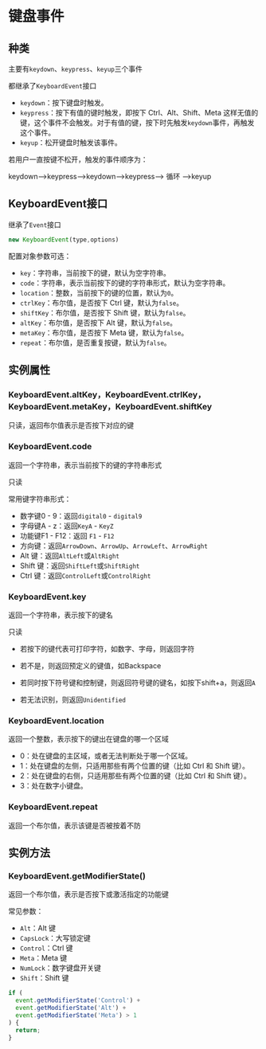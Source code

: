 # 键盘事件

## 种类

主要有`keydown`、`keypress`、`keyup`三个事件

都继承了`KeyboardEvent`接口



- `keydown`：按下键盘时触发。
- `keypress`：按下有值的键时触发，即按下 Ctrl、Alt、Shift、Meta 这样无值的键，这个事件不会触发。对于有值的键，按下时先触发`keydown`事件，再触发这个事件。
- `keyup`：松开键盘时触发该事件。

若用户一直按键不松开，触发的事件顺序为：

keydown-->keypress-->keydown-->keypress-->  循环 -->keyup

## KeyboardEvent接口

继承了`Event`接口

```javascript
new KeyboardEvent(type,options)
```

配置对象参数可选：

- `key`：字符串，当前按下的键，默认为空字符串。
- `code`：字符串，表示当前按下的键的字符串形式，默认为空字符串。
- `location`：整数，当前按下的键的位置，默认为`0`。
- `ctrlKey`：布尔值，是否按下 Ctrl 键，默认为`false`。
- `shiftKey`：布尔值，是否按下 Shift 键，默认为`false`。
- `altKey`：布尔值，是否按下 Alt 键，默认为`false`。
- `metaKey`：布尔值，是否按下 Meta 键，默认为`false`。
- `repeat`：布尔值，是否重复按键，默认为`false`。

## 实例属性

### KeyboardEvent.altKey，KeyboardEvent.ctrlKey，KeyboardEvent.metaKey，KeyboardEvent.shiftKey

只读，返回布尔值表示是否按下对应的键

### KeyboardEvent.code

返回一个字符串，表示当前按下的键的字符串形式

只读

常用键字符串形式：

- 数字键0 - 9：返回`digital0` - `digital9`
- 字母键A - z：返回`KeyA` - `KeyZ`
- 功能键F1 - F12：返回 `F1` - `F12`
- 方向键：返回`ArrowDown`、`ArrowUp`、`ArrowLeft`、`ArrowRight`
- Alt 键：返回`AltLeft`或`AltRight`
- Shift 键：返回`ShiftLeft`或`ShiftRight`
- Ctrl 键：返回`ControlLeft`或`ControlRight`

### KeyboardEvent.key

返回一个字符串，表示按下的键名

只读

+ 若按下的键代表可打印字符，如数字、字母，则返回字符
+ 若不是，则返回预定义的键值，如Backspace

+ 若同时按下符号键和控制键，则返回符号键的键名，如按下shift+a，则返回`A`
+ 若无法识别，则返回`Unidentified`

### KeyboardEvent.location

返回一个整数，表示按下的键出在键盘的哪一个区域

- 0：处在键盘的主区域，或者无法判断处于哪一个区域。
- 1：处在键盘的左侧，只适用那些有两个位置的键（比如 Ctrl 和 Shift 键）。
- 2：处在键盘的右侧，只适用那些有两个位置的键（比如 Ctrl 和 Shift 键）。
- 3：处在数字小键盘。

### KeyboardEvent.repeat

返回一个布尔值，表示该键是否被按着不防

## 实例方法

### KeyboardEvent.getModifierState()

返回一个布尔值，表示是否按下或激活指定的功能键

常见参数：

- `Alt`：Alt 键
- `CapsLock`：大写锁定键
- `Control`：Ctrl 键
- `Meta`：Meta 键
- `NumLock`：数字键盘开关键
- `Shift`：Shift 键

```javascript
if (
  event.getModifierState('Control') +
  event.getModifierState('Alt') +
  event.getModifierState('Meta') > 1
) {
  return;
}
```

























